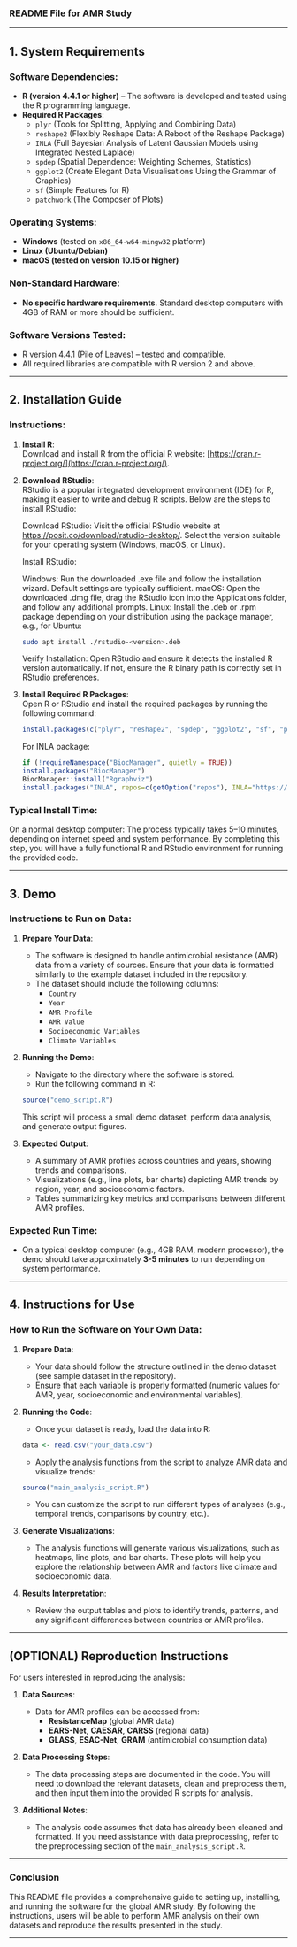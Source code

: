 ### **README File for AMR Study**

---

## **1. System Requirements**

### **Software Dependencies:**
- **R (version 4.4.1 or higher)** – The software is developed and tested using the R programming language.
- **Required R Packages**:
  - `plyr` (Tools for Splitting, Applying and Combining Data)
  - `reshape2` (Flexibly Reshape Data: A Reboot of the Reshape Package)
  - `INLA` (Full Bayesian Analysis of Latent Gaussian Models using Integrated Nested Laplace)
  - `spdep` (Spatial Dependence: Weighting Schemes, Statistics)
  - `ggplot2` (Create Elegant Data Visualisations Using the Grammar of Graphics)
  - `sf` (Simple Features for R)
  - `patchwork` (The Composer of Plots)

### **Operating Systems:**
- **Windows** (tested on `x86_64-w64-mingw32` platform)
- **Linux (Ubuntu/Debian)**
- **macOS (tested on version 10.15 or higher)**

### **Non-Standard Hardware:**
- **No specific hardware requirements**. Standard desktop computers with 4GB of RAM or more should be sufficient.

### **Software Versions Tested:**
- R version 4.4.1 (Pile of Leaves) – tested and compatible.
- All required libraries are compatible with R version 2 and above.

---

## **2. Installation Guide**

### **Instructions:**

1. **Install R**:  
   Download and install R from the official R website: [https://cran.r-project.org/](https://cran.r-project.org/).
   
2. **Download RStudio**:  
   RStudio is a popular integrated development environment (IDE) for R, making it easier to write and debug R scripts. Below are the steps to install RStudio:
  
   Download RStudio:
   Visit the official RStudio website at https://posit.co/download/rstudio-desktop/. Select the version suitable for your operating system (Windows, macOS, or Linux).
  
   Install RStudio:
  
   Windows: Run the downloaded .exe file and follow the installation wizard. Default settings are typically sufficient.
   macOS: Open the downloaded .dmg file, drag the RStudio icon into the Applications folder, and follow any additional prompts.
   Linux: Install the .deb or .rpm package depending on your distribution using the package manager, e.g., for Ubuntu:
   ```bash
   sudo apt install ./rstudio-<version>.deb
   ```
   Verify Installation:
   Open RStudio and ensure it detects the installed R version automatically. If not, ensure the R binary path is correctly set in RStudio preferences.

3. **Install Required R Packages**:  
   Open R or RStudio and install the required packages by running the following command:
   ```r
   install.packages(c("plyr", "reshape2", "spdep", "ggplot2", "sf", "pactchwork"))
   ```
   For INLA package:
   ```r
   if (!requireNamespace("BiocManager", quietly = TRUE))
   install.packages("BiocManager")
   BiocManager::install("Rgraphviz")
   install.packages("INLA", repos=c(getOption("repos"), INLA="https://inla.r-inla-download.org/R/stable"), dep=TRUE)
   ```

### **Typical Install Time**:
On a normal desktop computer: The process typically takes 5–10 minutes, depending on internet speed and system performance.
By completing this step, you will have a fully functional R and RStudio environment for running the provided code.

---

## **3. Demo**

### **Instructions to Run on Data**:

1. **Prepare Your Data**:
   - The software is designed to handle antimicrobial resistance (AMR) data from a variety of sources. Ensure that your data is formatted similarly to the example dataset included in the repository.
   - The dataset should include the following columns:
     - `Country`
     - `Year`
     - `AMR Profile`
     - `AMR Value`
     - `Socioeconomic Variables`
     - `Climate Variables`

2. **Running the Demo**:
   - Navigate to the directory where the software is stored.
   - Run the following command in R:
   ```r
   source("demo_script.R")
   ```
   This script will process a small demo dataset, perform data analysis, and generate output figures.

3. **Expected Output**:
   - A summary of AMR profiles across countries and years, showing trends and comparisons.
   - Visualizations (e.g., line plots, bar charts) depicting AMR trends by region, year, and socioeconomic factors.
   - Tables summarizing key metrics and comparisons between different AMR profiles.

### **Expected Run Time**:
- On a typical desktop computer (e.g., 4GB RAM, modern processor), the demo should take approximately **3-5 minutes** to run depending on system performance.

---

## **4. Instructions for Use**

### **How to Run the Software on Your Own Data**:

1. **Prepare Data**:
   - Your data should follow the structure outlined in the demo dataset (see sample dataset in the repository).
   - Ensure that each variable is properly formatted (numeric values for AMR, year, socioeconomic and environmental variables).

2. **Running the Code**:
   - Once your dataset is ready, load the data into R:
   ```r
   data <- read.csv("your_data.csv")
   ```
   - Apply the analysis functions from the script to analyze AMR data and visualize trends:
   ```r
   source("main_analysis_script.R")
   ```
   - You can customize the script to run different types of analyses (e.g., temporal trends, comparisons by country, etc.).

3. **Generate Visualizations**:
   - The analysis functions will generate various visualizations, such as heatmaps, line plots, and bar charts. These plots will help you explore the relationship between AMR and factors like climate and socioeconomic data.

4. **Results Interpretation**:
   - Review the output tables and plots to identify trends, patterns, and any significant differences between countries or AMR profiles.

---

## **(OPTIONAL) Reproduction Instructions**

For users interested in reproducing the analysis:

1. **Data Sources**:
   - Data for AMR profiles can be accessed from:
     - **ResistanceMap** (global AMR data)
     - **EARS-Net**, **CAESAR**, **CARSS** (regional data)
     - **GLASS**, **ESAC-Net**, **GRAM** (antimicrobial consumption data)

2. **Data Processing Steps**:
   - The data processing steps are documented in the code. You will need to download the relevant datasets, clean and preprocess them, and then input them into the provided R scripts for analysis.

3. **Additional Notes**:
   - The analysis code assumes that data has already been cleaned and formatted. If you need assistance with data preprocessing, refer to the preprocessing section of the `main_analysis_script.R`.

---

### **Conclusion**

This README file provides a comprehensive guide to setting up, installing, and running the software for the global AMR study. By following the instructions, users will be able to perform AMR analysis on their own datasets and reproduce the results presented in the study.

---
